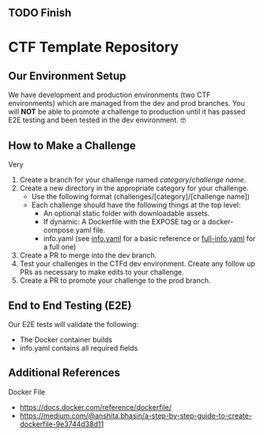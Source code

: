 
## TODO Finish



# CTF Template Repository 

## Our Environment Setup  
We have development and production environments (two CTF environments) which are managed from the dev and prod branches. You will **NOT** be able to promote a challenge to production until it has passed E2E testing and been tested in the dev environment. 🤓

## How to Make a Challenge



Very


1. Create a branch for your challenge named *category*/*challenge name*.
2. Create a new directory in the appropriate category for your challenge.
    - Use the following format (challenges/[category]/[challenge name])
    - Each challenge should have the following things at the top level:
        - An optional static folder with downloadable assets.
        - If dynamic: A Dockerfile with the EXPOSE tag or a docker-compose.yaml file.
        - info.yaml (see [info.yaml](./refs/info.yaml) for a basic reference or [full-info.yaml](./refs/full-info.yaml) for a full one)
3. Create a PR to merge into the dev branch.
4. Test your challenges in the CTFd dev environment. Create any follow up PRs as necessary to make edits to your challenge. 
5. Create a PR to promote your challenge to the prod branch.


## End to End Testing (E2E)
Our E2E tests will validate the following:
- The Docker container builds 
- info.yaml contains all required fields 

## Additional References
Docker File
- https://docs.docker.com/reference/dockerfile/
- https://medium.com/@anshita.bhasin/a-step-by-step-guide-to-create-dockerfile-9e3744d38d11

